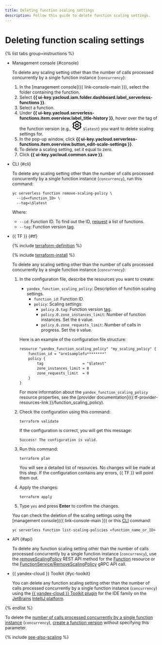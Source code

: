 ```yaml
---
title: Deleting function scaling settings
description: Follow this guide to delete function scaling settings.
---
```


# Deleting function scaling settings

{% list tabs group=instructions %}

- Management console {#console}

    To delete any scaling setting other than the number of calls processed concurrently by a single function instance (`concurrency`):

    1. In the [management console]({{ link-console-main }}), select the folder containing the function.
    1. Select **{{ ui-key.yacloud.iam.folder.dashboard.label_serverless-functions }}**.
    1. Select a function.
    1. Under **{{ ui-key.yacloud.serverless-functions.item.overview.label_title-history }}**, hover over the tag of the function version (e.g., ![image](../../../_assets/console-icons/gear.svg) `$latest`) you want to delete scaling settings for.
    1. In the pop-up window, click **{{ ui-key.yacloud.serverless-functions.item.overview.button_edit-scale-settings }}**.
    1. To delete a scaling setting, set it equal to zero.
    1. Click **{{ ui-key.yacloud.common.save }}**.

- CLI {#cli}

    To delete any scaling setting other than the number of calls processed concurrently by a single function instance (`concurrency`), run this command:

    ```
    yc serverless function remove-scaling-policy \
      --id=<function_ID> \
      --tag=\$latest
    ```

    Where:

    * `--id`: Function ID. To find out the ID, [request](./function-list.md) a list of functions.
    * `--tag`: Function version [tag](../../concepts/function.md#tag).

- {{ TF }} {#tf}

    {% include [terraform-definition](../../../_tutorials/_tutorials_includes/terraform-definition.md) %}

    {% include [terraform-install](../../../_includes/terraform-install.md) %}

    To delete any scaling setting other than the number of calls processed concurrently by a single function instance (`concurrency`):

    1. In the configuration file, describe the resources you want to create:

       * `yandex_function_scaling_policy`: Description of function scaling settings.
         * `function_id`: Function ID.
         * `policy`: Scaling settings:
           * `policy.0.tag`: Function version [tag](../../concepts/function.md#tag).
           * `policy.0.zone_instances_limit`: Number of function instances. Set the `0` value.
           * `policy.0.zone_requests_limit`: Number of calls in progress. Set the `0` value.

        Here is an example of the configuration file structure:

        ```
        resource "yandex_function_scaling_policy" "my_scaling_policy" {
            function_id = "are1samplefu********"
            policy {
                tag                  = "$latest"
                zone_instances_limit = 0
                zone_requests_limit  = 0
            }
        }
        ```
      
        For more information about the `yandex_function_scaling_policy` resource properties, see the [provider documentation]({{ tf-provider-resources-link }}/function_scaling_policy).
      
    1. Check the configuration using this command:
        
       ```
       terraform validate
       ```

       If the configuration is correct, you will get this message:
        
       ```
       Success! The configuration is valid.
       ```

    1. Run this command:

       ```
       terraform plan
       ```
        
       You will see a detailed list of resources. No changes will be made at this step. If the configuration contains any errors, {{ TF }} will point them out.
         
    1. Apply the changes:

       ```
       terraform apply
       ```
    1. Type `yes` and press **Enter** to confirm the changes.

    You can check the deletion of the scaling settings using the [management console]({{ link-console-main }}) or this [CLI](../../../cli/) command:
    
    ```
    yc serverless function list-scaling-policies <function_name_or_ID>
    ```

- API {#api}

    To delete any function scaling setting other than the number of calls processed concurrently by a single function instance (`concurrency`), use the [removeScalingPolicy](../../functions/api-ref/Function/removeScalingPolicy.md) REST API method for the [Function](../../functions/api-ref/Function/index.md) resource or the [FunctionService/RemoveScalingPolicy](../../functions/api-ref/grpc/Function/removeScalingPolicy.md) gRPC API call.

- {{ yandex-cloud }} Toolkit {#yc-toolkit}

    You can delete any function scaling setting other than the number of calls processed concurrently by a single function instance (`concurrency`) using the [{{ yandex-cloud }} Toolkit plugin](https://github.com/yandex-cloud/ide-plugin-jetbrains/blob/master/README.en.md) for the IDE family on the [JetBrains](https://www.jetbrains.com/) [IntelliJ platform](https://www.jetbrains.com/opensource/idea/).

{% endlist %}

To delete the [number of calls processed concurrently by a single function instance](../../concepts/function.md#concurrency) (`concurrency`), [create a function version](../../operations/function/version-manage.md#version-create) without specifying this parameter.

{% include [see-also-scaling](../../../_includes/functions/see-also-scaling.md) %}